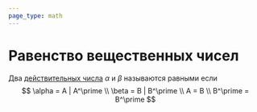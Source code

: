 ```yaml
---
page_type: math
---
```


# Равенство вещественных чисел

Два [действительных числа]([[20221030231807]]) $\alpha$ и $\beta$ называются равными если
$$
\alpha = A | A^\prime \\
\beta = B | B^\prime \\
A = B \\
B^\prime = B^\prime
$$



